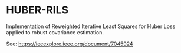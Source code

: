 # HUBER-RILS
Implementation of Reweighted Iterative Least Squares for Huber Loss applied to robust covariance estimation.

See: https://ieeexplore.ieee.org/document/7045924
